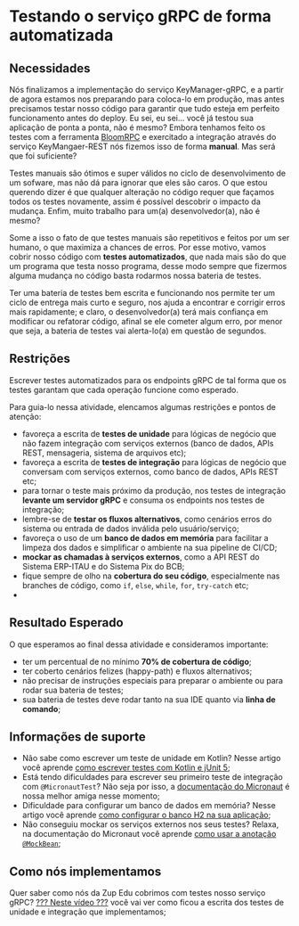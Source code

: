 # Testando o serviço gRPC de forma automatizada

## Necessidades

Nós finalizamos a implementação do serviço KeyManager-gRPC, e a partir de agora estamos nos preparando para coloca-lo em produção, mas antes precisamos testar nosso código para garantir que tudo esteja em perfeito funcionamento antes do deploy. Eu sei, eu sei... você já testou sua aplicação de ponta a ponta, não é mesmo? Embora tenhamos feito os testes com a ferramenta [BloomRPC](https://appimage.github.io/BloomRPC/) e exercitado a integração através do serviço KeyMangaer-REST nós fizemos isso de forma **manual**. Mas será que foi suficiente?

Testes manuais são ótimos e super válidos no ciclo de desenvolvimento de um sofware, mas não dá para ignorar que eles são caros. O que estou querendo dizer é que qualquer alteração no código requer que façamos todos os testes novamente, assim é possível descobrir o impacto da mudança. Enfim, muito trabalho para um(a) desenvolvedor(a), não é mesmo?

Some a isso o fato de que testes manuais são repetitivos e feitos por um ser humano, o que maximiza a chances de erros. Por esse motivo, vamos cobrir nosso código com **testes automatizados**, que nada mais são do que um programa que testa nosso programa, desse modo sempre que fizermos alguma mudança no código basta rodarmos nossa bateria de testes.

Ter uma bateria de testes bem escrita e funcionando nos permite ter um ciclo de entrega mais curto e seguro, nos ajuda a encontrar e corrigir erros mais rapidamente; e claro, o desenvolvedor(a) terá mais confiança em modificar ou refatorar código, afinal se ele cometer algum erro, por menor que seja, a bateria de testes vai alerta-lo(a) em questão de segundos.
   
## Restrições

Escrever testes automatizados para os endpoints gRPC de tal forma que os testes garantam que cada operação funcione como esperado.

Para guia-lo nessa atividade, elencamos algumas restrições e pontos de atenção:
- favoreça a escrita de **testes de unidade** para lógicas de negócio que não fazem integração com serviços externos (banco de dados, APIs REST, mensageria, sistema de arquivos etc);
- favoreça a escrita de **testes de integração** para lógicas de negócio que conversam com serviços externos, como banco de dados, APIs REST etc;
- para tornar o teste mais próximo da produção, nos testes de integração **levante um servidor gRPC** e consuma os endpoints nos testes de integração;
- lembre-se de **testar os fluxos alternativos**, como cenários erros do sistema ou entrada de dados inválida pelo usuário/serviço;
- favoreça o uso de um **banco de dados em memória** para facilitar a limpeza dos dados e simplificar o ambiente na sua pipeline de CI/CD;
- **mockar as chamadas à serviços externos**, como a API REST do Sistema ERP-ITAU e do Sistema Pix do BCB;
- fique sempre de olho na **cobertura do seu código**, especialmente nas branches de código, como `if`, `else`, `while`, `for`, `try-catch` etc;
- 

## Resultado Esperado

O que esperamos ao final dessa atividade e consideramos importante:
- ter um percentual de no mínimo **70% de cobertura de código**;
- ter coberto cenários felizes (happy-path) e fluxos alternativos;
- não precisar de instruções especiais para preparar o ambiente ou para rodar sua bateria de testes;
- sua bateria de testes deve rodar tanto na sua IDE quanto via **linha de comando**;

## Informações de suporte
- Não sabe como escrever um teste de unidade em Kotlin? Nesse artigo você aprende [como escrever testes com Kotlin e jUnit 5](](https://www.baeldung.com/kotlin/junit-5-kotlin));
- Está tendo dificuldades para escrever seu primeiro teste de integração com `@MicronautTest`? Não seja por isso, a [documentação do Micronaut](https://micronaut-projects.github.io/micronaut-test/latest/guide/#junit5) é nossa melhor amiga nesse momento;
- Dificuldade para configurar um banco de dados em memória? Nesse artigo você aprende [como configurar o banco H2 na sua aplicação](https://micronaut-projects.github.io/micronaut-sql/latest/guide/#jdbc);
- Não conseguiu mockar os serviços externos nos seus testes? Relaxa, na documentação do Micronaut você aprende [como usar a anotação `@MockBean`](https://micronaut-projects.github.io/micronaut-test/latest/guide/#_using_mockito_mocks);

## Como nós implementamos
Quer saber como nós da Zup Edu cobrimos com testes nosso serviço gRPC? [??? Neste vídeo ???](xxx) você vai ver como ficou a escrita dos testes de unidade e integração que implementamos;
